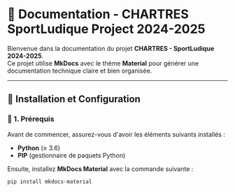 # 📖 Documentation - CHARTRES SportLudique Project 2024-2025  

Bienvenue dans la documentation du projet **CHARTRES - SportLudique 2024-2025**.  
Ce projet utilise **MkDocs** avec le thème **Material** pour générer une documentation technique claire et bien organisée.  

---

## 🚀 Installation et Configuration  

### 📌 1. Prérequis  
Avant de commencer, assurez-vous d'avoir les éléments suivants installés :  

- **Python** (≥ 3.6)  
- **PIP** (gestionnaire de paquets Python)  

Ensuite, installez **MkDocs Material** avec la commande suivante :  

```sh
pip install mkdocs-material

